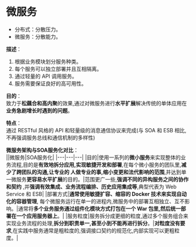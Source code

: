 # 微服务

* 分布式：分散压力。<br>
* 微服务：分散能力。<br>

**描述**：<br>
1. 根据业务模块划分服务种类。
2. 每个服务可以独立部署并且互相隔离。
3. 通过轻量的 API 调用服务。
4. 服务需要保证良好的高可用性。

**目的**：<br>
致力于**松藕合和高内聚**的效果,通过对微服务进行**水平扩展**解决传统的单体应用在**业务急剧增长时遇到的问题**。<br>

**特点**：<br>
通过 RESTful 风格的 API 和轻量级的消息通信协议来完成(与 SOA 和 ESB 相比, 不再强调服务总线和通信机制的多样性)<br>

**微服务架构与SOA服务化对比**：<br>
||微服务|SOA服务化|
|---|---|---|
|目的|使用一系列的**微小服务**来实现整体的业务流程,目的是**有效地拆分应用,实现敏捷开发和部署**,在每个微小服务的团队里,**减少了跨团队的沟通,让专业的 人做专业的事,缩小变更和法代影响的范围**,并达到单一微服务**更容易水平扩展**的目的。|范围更广一些,**强调不同的异构服务之间的协作和契约** ,并**强调有效集成、业务流程编排、历史应用集成等**,典型代表为 Web Service 和 ESB|
|部署方式|**通常使用敏捷扩容、缩容的 Docker 技术来实现自动化的容器管理**, 每个微服务运行在单一的进程内,微服务中的部署互相独立、互不影响。|通常将**多个业务服务通过组件化模块方式打包在一个 War 包里,然后统一部署在一个应用服务器上**。|
|服务粒度|服务拆分成更细的粒度,通过多个服务组合来实现业务流程的处理,**拆分到职责单一,甚至小到不能再进行拆分**。|**对粒度没有要求**,在实践中服务通常是粗粒度的,强调接口契约的规范化,内部实现可以更粗粒度。|
